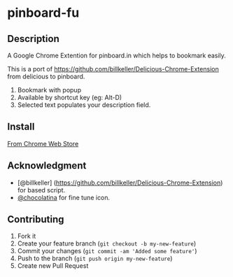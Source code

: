 # pinboard-fu

## Description

A Google Chrome Extention for pinboard.in which helps to bookmark easily.

This is a port of https://github.com/billkeller/Delicious-Chrome-Extension from delicious to pinboard.

1. Bookmark with popup
1. Available by shortcut key (eg: Alt-D)
1. Selected text populates your description field.

## Install

[From Chrome Web Store](https://chrome.google.com/webstore/detail/ggaonngfgojmeifboajphnhkkhgfefpb)

## Acknowledgment

* [@billkeller] (https://github.com/billkeller/Delicious-Chrome-Extension) for based script.
* [@chocolatina](http://github.com/chocolatina) for fine tune icon.

## Contributing

1. Fork it
2. Create your feature branch (`git checkout -b my-new-feature`)
3. Commit your changes (`git commit -am 'Added some feature'`)
4. Push to the branch (`git push origin my-new-feature`)
5. Create new Pull Request

